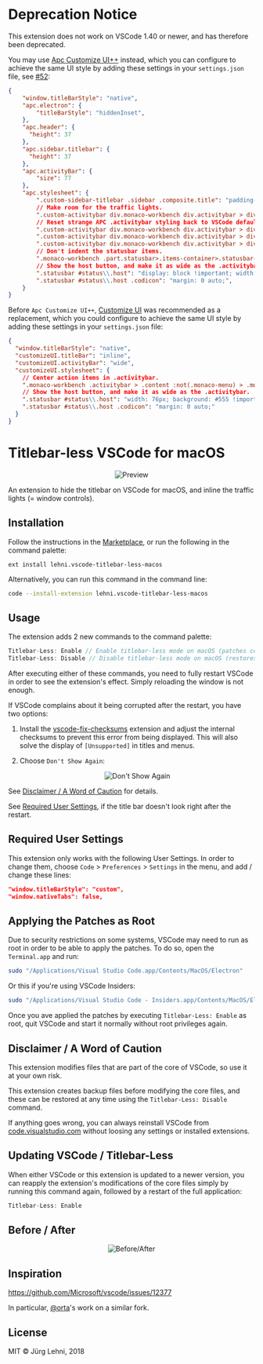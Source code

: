 # Deprecation Notice

This extension does not work on VSCode 1.40 or newer, and has therefore been
deprecated.

You may use [Apc Customize
UI++](https://marketplace.visualstudio.com/items?itemName=drcika.apc-extension)
instead, which you can configure to achieve the same UI style by adding these
settings in your `settings.json` file, see [#52](https://github.com/drcika/apc-extension/issues/52):

```json
{
    "window.titleBarStyle": "native",
    "apc.electron": {
        "titleBarStyle": "hiddenInset",
    },
    "apc.header": {
      "height": 37
    },
    "apc.sidebar.titlebar": {
      "height": 37
    },
    "apc.activityBar": {
        "size": 77
    },
    "apc.stylesheet": {
        ".custom-sidebar-titlebar .sidebar .composite.title": "padding-left: 0;",
        // Make room for the traffic lights.
        ".custom-activitybar div.monaco-workbench div.activitybar > div.content": "margin-top: var(--titlebar-height);",
        // Reset strange APC .activitybar styling back to VSCode defaults.
        ".custom-activitybar div.monaco-workbench div.activitybar > div.content div.monaco-action-bar ul.actions-container li.action-item": "margin-top: 0 !important;",
        ".custom-activitybar div.monaco-workbench div.activitybar > div.content div.monaco-action-bar ul.actions-container li.action-item a.action-label": "width: 48px; height: 48px; font-size: 24px; margin: 0 auto; -webkit-mask-size: 1em;",
        ".custom-activitybar div.monaco-workbench div.activitybar > div.content div.monaco-action-bar ul.actions-container li.action-item .badge div.badge-content": "top: 24px; right: 8px;",
        // Don't indent the statusbar items.
        ".monaco-workbench .part.statusbar>.items-container>.statusbar-item.left.first-visible-item": "padding-left: 0;",
        // Show the host button, and make it as wide as the .activitybar.
        ".statusbar #status\\.host": "display: block !important; width: calc(var(--activity-bar-action-size) - 1px); background: #555 !important;",
        ".statusbar #status\\.host .codicon": "margin: 0 auto;",
    }
}
```

Before `Apc Customize UI++`, [Customize
UI](https://marketplace.visualstudio.com/items?itemName=iocave.customize-ui) was
recommended as a replacement, which you could configure to achieve the same UI
style by adding these settings in your `settings.json` file:

```json
{
  "window.titleBarStyle": "native",
  "customizeUI.titleBar": "inline",
  "customizeUI.activityBar": "wide",
  "customizeUI.stylesheet": {
    // Center action items in .activitybar.
    ".monaco-workbench .activitybar > .content :not(.monaco-menu) > .monaco-action-bar .action-item .action-label": "margin: 0 auto;",
    // Show the host button, and make it as wide as the .activitybar.
    ".statusbar #status\\.host": "width: 76px; background: #555 !important;",
    ".statusbar #status\\.host .codicon": "margin: 0 auto;"
  }
}
```

# Titlebar-less VSCode for macOS

<p align="center">
  <img src="https://raw.githubusercontent.com/lehni/vscode-titlebar-less-macos/master/resources/preview.png" alt="Preview">
</p>

An extension to hide the titlebar on VSCode for macOS, and inline the traffic
lights (= window controls).

## Installation

Follow the instructions in the
[Marketplace](https://marketplace.visualstudio.com/items?itemName=lehni.vscode-titlebar-less-macos),
or run the following in the command palette:

```shell
ext install lehni.vscode-titlebar-less-macos
```

Alternatively, you can run this command in the command line:

```sh
code --install-extension lehni.vscode-titlebar-less-macos
```

## Usage

The extension adds 2 new commands to the command palette:

```js
Titlebar-Less: Enable // Enable titlebar-less mode on macOS (patches core files)
Titlebar-Less: Disable // Disable titlebar-less mode on macOS (restores core files)
```

After executing either of these commands, you need to fully restart VSCode in
order to see the extension's effect. Simply reloading the window is not enough.

If VSCode complains about it being corrupted after the restart, you have two
options:

1. Install the
   [vscode-fix-checksums](https://marketplace.visualstudio.com/items?itemName=lehni.vscode-fix-checksums)
   extension and adjust the internal checksums to prevent this error from being
   displayed. This will also solve the display of `[Unsupported]` in titles and
   menus.

2. Choose `Don't Show Again`:
    <p align="center">
      <img src="https://raw.githubusercontent.com/lehni/vscode-titlebar-less-macos/master/resources/dont-show-again.png" alt="Don't Show Again">
    </p>

See [Disclaimer / A Word of Caution](#disclaimer--a-word-of-caution) for
details.

See [Required User Settings](#required-user-settings), if the title bar doesn't look right after the restart.

## Required User Settings

This extension only works with the following User Settings. In order to change
them, choose `Code` > `Preferences` > `Settings` in the menu, and add / change
these lines:

```json
"window.titleBarStyle": "custom",
"window.nativeTabs": false,
 ```

## Applying the Patches as Root

Due to security restrictions on some systems, VSCode may need to run as root
in order to be able to apply the patches. To do so, open the `Terminal.app` and
run:

```sh
sudo "/Applications/Visual Studio Code.app/Contents/MacOS/Electron"
```

Or this if you're using VSCode Insiders:

```sh
sudo "/Applications/Visual Studio Code - Insiders.app/Contents/MacOS/Electron"
```

Once you ave applied the patches by executing `Titlebar-Less: Enable` as root,
quit VSCode and start it normally without root privileges again.

## Disclaimer / A Word of Caution

This extension modifies files that are part of the core of VSCode, so use it at
your own risk.

This extension creates backup files before modifying the core files, and these
can be restored at any time using the `Titlebar-Less: Disable` command.

If anything goes wrong, you can always reinstall VSCode from
[code.visualstudio.com](https://code.visualstudio.com/download) without loosing
any settings or installed extensions.

## Updating VSCode / Titlebar-Less

When either VSCode or this extension is updated to a newer version, you can
reapply the extension's modifications of the core files simply by running this
command again, followed by a restart of the full application:

```js
Titlebar-Less: Enable
```

## Before / After

<p align="center">
  <img src="https://raw.githubusercontent.com/lehni/vscode-titlebar-less-macos/master/resources/before-after.png" alt="Before/After">
</p>

## Inspiration

https://github.com/Microsoft/vscode/issues/12377

In particular, [@orta](https://github.com/orta)'s work on a similar fork.

## License

MIT © Jürg Lehni, 2018
